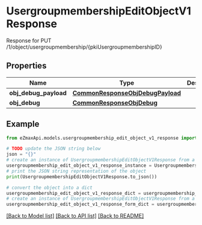 # UsergroupmembershipEditObjectV1Response

Response for PUT /1/object/usergroupmembership/{pkiUsergroupmembershipID}

## Properties

Name | Type | Description | Notes
------------ | ------------- | ------------- | -------------
**obj_debug_payload** | [**CommonResponseObjDebugPayload**](CommonResponseObjDebugPayload.md) |  | 
**obj_debug** | [**CommonResponseObjDebug**](CommonResponseObjDebug.md) |  | [optional] 

## Example

```python
from eZmaxApi.models.usergroupmembership_edit_object_v1_response import UsergroupmembershipEditObjectV1Response

# TODO update the JSON string below
json = "{}"
# create an instance of UsergroupmembershipEditObjectV1Response from a JSON string
usergroupmembership_edit_object_v1_response_instance = UsergroupmembershipEditObjectV1Response.from_json(json)
# print the JSON string representation of the object
print(UsergroupmembershipEditObjectV1Response.to_json())

# convert the object into a dict
usergroupmembership_edit_object_v1_response_dict = usergroupmembership_edit_object_v1_response_instance.to_dict()
# create an instance of UsergroupmembershipEditObjectV1Response from a dict
usergroupmembership_edit_object_v1_response_form_dict = usergroupmembership_edit_object_v1_response.from_dict(usergroupmembership_edit_object_v1_response_dict)
```
[[Back to Model list]](../README.md#documentation-for-models) [[Back to API list]](../README.md#documentation-for-api-endpoints) [[Back to README]](../README.md)


